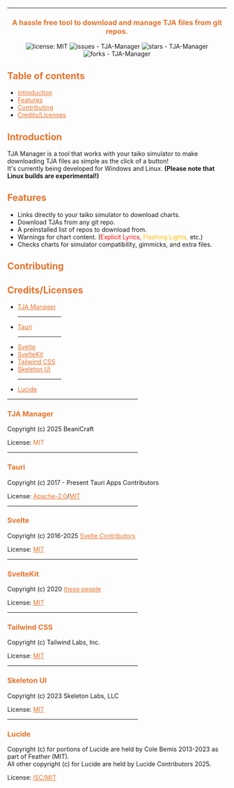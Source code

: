 <div align="center">
<!--<img src="https://github.com/TJA-Manager/TJA-Manager/blob/main/src/lib/images/logo.png?raw=true" alt="TJAMGR logo">-->

<hr>

<h3 align="center"><span style="color: #e6722b;">A hassle free tool to download and manage TJA files from git repos.</span></h3>

<img src="https://img.shields.io/badge/license-MIT-e6722b?style=flat&labelColor=1f1f1f&link=https%3A%2F%2Fgithub.com%2FTJA-Manager%2Ftja-manager.github.io%3Ftab%3DMIT-1-ov-file" alt="license: MIT"/>
<img src="https://img.shields.io/github/issues/TJA-Manager/TJA-Manager?style=flat&labelColor=1f1f1f" alt="issues - TJA-Manager">
<img src="https://img.shields.io/github/stars/TJA-Manager/TJA-Manager?style=flat&labelColor=1f1f1f" alt="stars - TJA-Manager">
<img src="https://img.shields.io/github/forks/TJA-Manager/TJA-Manager?style=social?style=flat&labelColor=1f1f1f" alt="forks - TJA-Manager">

<div align="left">
<nav>
	<h2><span style="color: #e6722b;">Table of contents</span></h2>
	<ul>
		<li><a style="color: #e6722b;" href="#introduction">Introduction</a></li>
		<li><a style="color: #e6722b;" href="#features">Features</a></li>
        <li><a style="color: #e6722b;" href="#contributing">Contributing</a></li>
        <li><a style="color: #e6722b;" href="#credits-licenses">Credits/Licenses</a></li>
	</ul>
</nav>

<!-- ============== -->
<h2 id="introduction"><span style="color: #e6722b;">Introduction</span></h2>

<p>TJA Manager is a tool that works with your taiko simulator to make downloading TJA files as simple as the click of a button!
<br>It's currently being developed for Windows and Linux. <b>(Please note that Linux builds are experimental!)</b></p>
<!-- ============== -->

<!-- ============== -->
<h2 id="features"><span style="color: #e6722b;">Features</span></h2>
<ul>
	<li>Links directly to your taiko simulator to download charts.</li>
	<li>Download TJAs from any git repo.</li>
	<li>A preinstalled list of repos to download from.</li>
	<li>Warnings for chart content. (<span style="color: #ff0000;">Explicit Lyrics,</span> <span style="color: #ffbb00;">Flashing Lights,</span> etc.)</li>
	<li>Checks charts for simulator compatibility, gimmicks, and extra files.</li>
</ul>

<!-- ============== -->

<!-- ============== -->
<h2 id="contributing"><span style="color: #e6722b;">Contributing</span></h2>
<!-- ============== -->

<!-- ============== -->
<h2 id="credits-licenses"><span style="color: #e6722b;">Credits/Licenses</span></h2>
<ul>
	<li><a style="color: #e6722b;" href="#tjamgr">TJA Manager</a></li>
	<hr width="100" align="left">
	<li><a style="color: #e6722b;" href="#tauri">Tauri</a></li>
	<hr width="100" align="left">
	<li><a style="color: #e6722b;" href="#svelte">Svelte</a></li>
	<li><a style="color: #e6722b;" href="#sveltekit">SvelteKit</a></li>
    <li><a style="color: #e6722b;" href="#tailwind-css">Tailwind CSS</a></li>
	<li><a style="color: #e6722b;" href="#skeleton-ui">Skeleton UI</a></li>
	<hr width="100" align="left">
    <li><a style="color: #e6722b;" href="#lucide">Lucide</a></li>
</ul>

<hr width="300" align="left">

<!-- ==== -->
<h3 id="tjamgr"><span style="color: #e6722b;">TJA Manager</span></h3>
<p>Copyright (c) 2025 BeaniCraft</p>

<p>License: <a style="color: #e6722b;">MIT</a>

<hr width="300" align="left">
<!-- ==== -->

<!-- ==== -->
<h3 id="tauri"><span style="color: #e6722b;">Tauri</span></h3>
<p>Copyright (c) 2017 - Present Tauri Apps Contributors</p>

<p>License: <a style="color: #e6722b;" href="https://github.com/tauri-apps/tauri?tab=Apache-2.0-1-ov-file">Apache-2.0</a>/<a style="color: #e6722b;" href="https://github.com/tauri-apps/tauri?tab=MIT-2-ov-file">MIT</a></p>

<hr width="300" align="left">
<!-- ==== -->

<!-- ==== -->
<h3 id="svelte"><span style="color: #e6722b;">Svelte</span></h3>
<p>Copyright (c) 2016-2025 <a style="color: #e6722b;" href="https://github.com/sveltejs/svelte/graphs/contributors">Svelte Contributors</a></p>

<p>License: <a style="color: #e6722b;" href="https://github.com/sveltejs/svelte?tab=MIT-1-ov-file">MIT</a></p>

<hr width="300" align="left">
<!-- ==== -->

<!-- ==== -->
<h3 id="sveltekit"><span style="color: #e6722b;">SvelteKit</span></h3>
<p>Copyright (c) 2020 <a style="color: #e6722b;" href="https://github.com/sveltejs/kit/graphs/contributors">these people</a></p>

<p>License: <a style="color: #e6722b;" href="https://github.com/sveltejs/kit?tab=MIT-1-ov-file">MIT</a></p>

<hr width="300" align="left">
<!-- ==== -->

<!-- ==== -->
<h3 id="tailwind-css"><span style="color: #e6722b;">Tailwind CSS</span></h3>
<p>Copyright (c) Tailwind Labs, Inc.</p>

<p>License: <a style="color: #e6722b;" href="https://github.com/tailwindlabs/tailwindcss?tab=MIT-1-ov-file">MIT</a></p>

<hr width="300" align="left">
<!-- ==== -->

<!-- ==== -->
<h3 id="skeleton-ui"><span style="color: #e6722b;">Skeleton UI</span></h3>
<p>Copyright (c) 2023 Skeleton Labs, LLC</p>

<p>License: <a style="color: #e6722b;" href="https://github.com/skeletonlabs/skeleton?tab=MIT-1-ov-file">MIT</a></p>

<hr width="300" align="left">
<!-- ==== -->

<!-- ==== -->
<h3 id="lucide"><span style="color: #e6722b;">Lucide</span></h3>

<p>Copyright (c) for portions of Lucide are held by Cole Bemis 2013-2023 as part of Feather (MIT). 
<br>All other copyright (c) for Lucide are held by Lucide Contributors 2025.</p>

<p>License: <a style="color: #e6722b;" href="https://github.com/lucide-icons/lucide?tab=License-1-ov-file">ISC/MIT</a></p>
<!-- ==== -->
<!-- ============== -->
</div>
</div>
